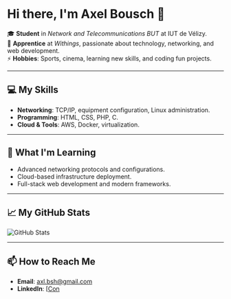 # Hi there, I'm Axel Bousch 👋  

🎓 **Student** in *Network and Telecommunications BUT* at IUT de Vélizy.  
💼 **Apprentice** at *Withings*, passionate about technology, networking, and web development.  
⚡ **Hobbies**: Sports, cinema, learning new skills, and coding fun projects.  

---

## 💻 My Skills  
- **Networking**: TCP/IP, equipment configuration, Linux administration.  
- **Programming**: HTML, CSS, PHP, C.  
- **Cloud & Tools**: AWS, Docker, virtualization.  

---

## 🌱 What I'm Learning  
- Advanced networking protocols and configurations.  
- Cloud-based infrastructure deployment.  
- Full-stack web development and modern frameworks.  

---

## 📈 My GitHub Stats  
![GitHub Stats](https://github-readme-stats.vercel.app/api?username=AxelBousch&show_icons=true&theme=dark)

---

## 📫 How to Reach Me  
- **Email**: axl.bsh@gmail.com  
- **LinkedIn**: [[Con](https://www.linkedin.com/in/axel-bousch-324871234)
